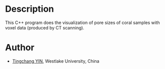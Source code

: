 # Description

This C++ program does the visualization of pore sizes of coral samples with voxel data (produced by CT scanning).

# Author

* [Tingchang YIN](https://qq1012510777.github.io/), Westlake University, China

